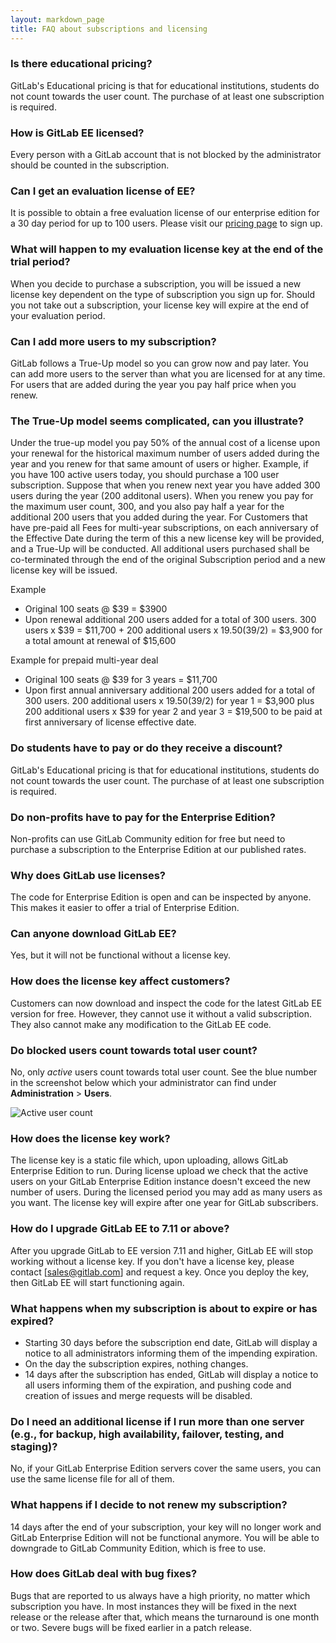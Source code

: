 ```yaml
---
layout: markdown_page
title: FAQ about subscriptions and licensing
---
```


### Is there educational pricing?

GitLab's Educational pricing is that for educational institutions, students do
not count towards the user count. The purchase of at least one subscription is
required.

### How is GitLab EE licensed?

Every person with a GitLab account that is not blocked by the administrator
should be counted in the subscription.

### Can I get an evaluation license of EE?

It is possible to obtain a free evaluation license of our enterprise edition for
a 30 day period for up to 100 users. Please visit our [pricing page] to sign up.

[pricing page]: https://about.gitlab.com/pricing

### What will happen to my evaluation license key at the end of the trial period?

When you decide to purchase a subscription, you will be issued a new license key
dependent on the type of subscription you sign up for. Should you not take out a
subscription, your license key will expire at the end of your evaluation period.

### Can I add more users to my subscription?

GitLab follows a True-Up model so you can grow now and pay later. You can add
more users to the server than what you are licensed for at any time. For users
that are added during the year you pay half price when you renew.

### The True-Up model seems complicated, can you illustrate?

Under the true-up model you pay 50% of the annual cost of a license upon your renewal for the historical maximum number of users added during the year
and you renew for that same amount of users or higher. Example, if you have 100 active users today, you should purchase a 100 user subscription.
Suppose that when you renew next year you have added 300 users during the year (200 additonal users). When you renew you pay for the maximum user 
count, 300, and you also pay half a year for the additional 200 users that you added during the year. For Customers that have pre-paid all Fees 
for multi-year subscriptions, on each anniversary of the Effective Date during the term of this a new license key will be provided, and a True-Up 
will be conducted. All additional users purchased shall be co-terminated through the end of the original Subscription period and a new license key 
will be issued.

Example
* Original 100 seats @ $39 = $3900
* Upon renewal additional 200 users added for a total of 300 users.  300 users x $39 = $11,700 + 200 additional users x $19.50 ($39/2) = $3,900 for a total amount at renewal of $15,600

Example for prepaid multi-year deal
* Original 100 seats @ $39 for 3 years = $11,700
* Upon first annual anniversary additional 200 users added for a total of 300 users.  200 additional users x $19.50 ($39/2) for year 1 = $3,900 plus 200 additional users x $39 for year 2 and year 3 = $19,500 to be paid at first anniversary of license effective date.

### Do students have to pay or do they receive a discount?

GitLab's Educational pricing is that for educational institutions, students do
not count towards the user count. The purchase of at least one subscription is
required.

### Do non-profits have to pay for the Enterprise Edition?

Non-profits can use GitLab Community edition for free but need to purchase a
subscription to the Enterprise Edition at our published rates.

### Why does GitLab use licenses?

The code for Enterprise Edition is open and can be inspected by anyone. This
makes it easier to offer a trial of Enterprise Edition.

### Can anyone download GitLab EE?

Yes, but it will not be functional without a license key.

### How does the license key affect customers?

Customers can now download and inspect the code for the latest GitLab EE version
for free. However, they cannot use it without a valid subscription. They also
cannot make any modification to the GitLab EE code.

### Do blocked users count towards total user count?

No, only _active_ users count towards total user count. See the blue number in
the screenshot below which your administrator can find under **Administration** >
**Users**.

![Active user count](/images/active_users_screenshot.png)

### How does the license key work?

The license key is a static file which, upon uploading, allows GitLab Enterprise
Edition to run. During license upload we check that the active users on your
GitLab Enterprise Edition instance doesn't exceed the new number of users.
During the licensed period you may add as many users as you want. The license
key will expire after one year for GitLab subscribers.

### How do I upgrade GitLab EE to 7.11 or above?

After you upgrade GitLab to EE version 7.11 and higher, GitLab EE will stop
working without a license key. If you don't have a license key, please contact
[sales@gitlab.com] and request a key. Once you deploy the key, then GitLab EE
will start functioning again.

### What happens when my subscription is about to expire or has expired?

- Starting 30 days before the subscription end date, GitLab will display a
  notice to all administrators informing them of the impending expiration.
- On the day the subscription expires, nothing changes.
- 14 days after the subscription has ended, GitLab will display a notice to all
  users informing them of the expiration, and pushing code and creation of
  issues and merge requests will be disabled.

### Do I need an additional license if I run more than one server (e.g., for backup, high availability, failover, testing, and staging)?

No, if your GitLab Enterprise Edition servers cover the same users, you can use
the same license file for all of them.

### What happens if I decide to not renew my subscription?

14 days after the end of your subscription, your key will no longer work and
GitLab Enterprise Edition will not be functional anymore. You will be able to
downgrade to GitLab Community Edition, which is free to use.

### How does GitLab deal with bug fixes?

Bugs that are reported to us always have a high priority, no matter which
subscription you have. In most instances they will be fixed in the next release
or the release after that, which means the turnaround is one month or two.
Severe bugs will be fixed earlier in a patch release.
